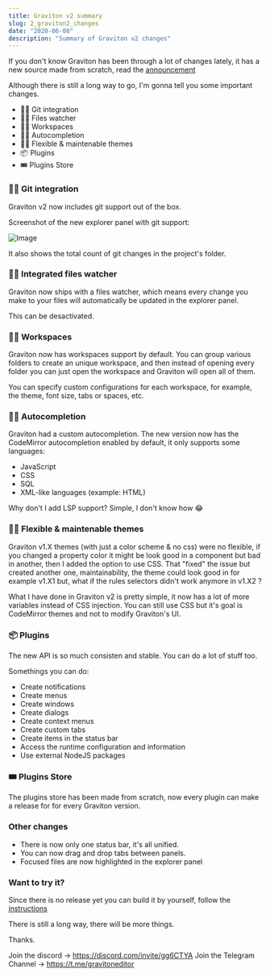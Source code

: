 ```yaml
---
title: Graviton v2 summary
slug: 2_graviton2_changes
date: "2020-06-08"
description: "Summary of Graviton v2 changes"
---
```


If you don't know Graviton has been through a lot of changes lately, it has a new source made from scratch, read the [announcement](https://graviton.netlify.ml/blog/graviton_remake/remake/)

Although there is still a long way to go, I'm gonna tell you some important changes.

* 🕵️‍♂️ Git integration
* 💂‍♂️ Files watcher
* 🤹‍♀️ Workspaces
* 👨‍💻 Autocompletion
* 👩‍🎨 Flexible & maintenable themes
* 📦 Plugins
* 🎟 Plugins Store

### 🕵️‍♂️ Git integration

Graviton v2 now includes git support out of the box.

Screenshot of the new explorer panel with git support:

![Image](../explorer.png)

It also shows the total count of git changes in the project's folder.

### 💂‍♂️ Integrated files watcher

Graviton now ships with a files watcher, which means every change you make to your files will automatically be updated in the explorer panel.

This can be desactivated.

### 🤹‍♀️ Workspaces

Graviton now has workspaces support by default. You can group various folders to create an unique workspace, and then instead of opening every folder you can just open the workspace and Graviton will open all of them.

You can specify custom configurations for each workspace, for example, the theme, font size, tabs or spaces, etc.

### 👨‍💻 Autocompletion

Graviton had a custom autocompletion. The new version now has the CodeMirror autocompletion enabled by default, it only supports some languages:
* JavaScript
* CSS
* SQL
* XML-like languages (example: HTML)

Why don't I add LSP support? Simple, I don't know how 😂

### 👩‍🎨 Flexible & maintenable themes

Graviton v1.X themes (with just a color scheme & no css) were no flexible, if you changed a property color it might be look good in a component but bad in another, then I added the option to use CSS. That "fixed" the issue but created another one, maintainability, the theme could look good in for example v1.X1 but, what if the rules selectors didn't work anymore in v1.X2 ? 

What I have done in Graviton v2 is pretty simple, it now has a lot of more variables instead of CSS injection. You can still use CSS but it's goal is CodeMirror themes and not to modify Graviton's UI.

### 📦 Plugins

The new API is so much consisten and stable. You can do a lot of stuff too.

Somethings you can do:
* Create notifications
* Create menus
* Create windows
* Create dialogs
* Create context menus
* Create custom tabs
* Create items in the status bar
* Access the runtime configuration and information
* Use external NodeJS packages

### 🎟 Plugins Store

The plugins store has been made from scratch, now every plugin can make a release for for every Graviton version.

### Other changes
* There is now only one status bar, it's all unified.
* You can now drag and drop tabs between panels.
* Focused files are now highlighted in the explorer panel

### Want to try it?
Since there is no release yet you can build it by yourself, follow the [instructions](https://github.com/Graviton-Code-Editor/Graviton-App/blob/master/BUILDING.md)


There is still a long way, there will be more things.

Thanks.

Join the discord -> https://discord.com/invite/gg6CTYA
Join the Telegram Channel -> https://t.me/gravitoneditor